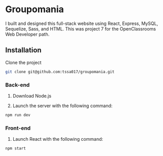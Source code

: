 # Groupomania

I built and designed this full-stack website using React, Express, MySQL, Sequelize, Sass, and HTML. This was project 7 for the OpenClassrooms Web Developer path.

## Installation

Clone the project

```bash
git clone git@github.com:tssa017/groupomania.git
```

### Back-end

1. Download Node.js

2. Launch the server with the following command:

```bash
npm run dev
```

### Front-end

1. Launch React with the following command:

```bash
npm start
```
